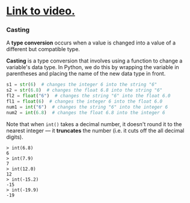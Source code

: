 # [Link to video.](https://www.youtube.com/watch?v=Autsko5Z4Cg&list=PLVD25niNi0Bkf2psAf7PzB1SV068XyNPo&index=11)

### Casting

A **type conversion** occurs when a value is changed into a value of a different but compatible type. 

**Casting** is a type conversion that involves using a function to change a variable's data type. In Python, we do this by wrapping the variable in parentheses and placing the name of the new data type in front.

```python
s1 = str(6)  # changes the integer 6 into the string "6"
s2 = str(6.8)  # changes the float 6.8 into the string "6"
fl2 = float("6")  # changes the string "6" into the float 6.0
fl1 = float(6)  # changes the integer 6 into the float 6.0
num1 = int("6")  # changes the string "6" into the integer 6
num2 = int(6.8)  # changes the float 6.8 into the integer 6
```

Note that when `int()` takes a decimal number, it doesn't round it to the nearest integer –– it **truncates** the number (i.e. it cuts off the all decimal digits).

```
> int(6.8)
6
> int(7.9)
7
> int(12.0)
12
> int(-15.2)
-15
> int(-19.9)
-19
```
